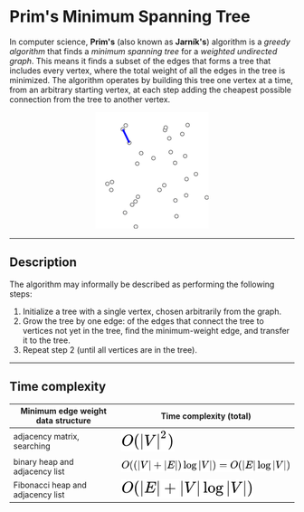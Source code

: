# Prim's Minimum Spanning Tree

In computer science, <b>Prim's</b> (also known as <b>Jarník's</b>) algorithm is a <i>greedy algorithm</i> that finds a <i>minimum spanning tree</i> for a <i>weighted undirected graph</i>. This means it finds a subset of the edges that forms a tree that includes every vertex, where the total weight of all the edges in the tree is minimized. The algorithm operates by building this tree one vertex at a time, from an arbitrary starting vertex, at each step adding the cheapest possible connection from the tree to another vertex.

<p align="center">
  <img src="img/PrimAlgDemo.gif">
</p>

---

## Description

The algorithm may informally be described as performing the following steps:

1. Initialize a tree with a single vertex, chosen arbitrarily from the graph.
2. Grow the tree by one edge: of the edges that connect the tree to vertices not yet in the tree, find the minimum-weight edge, and transfer it to the tree.
3. Repeat step 2 (until all vertices are in the tree).

---

## Time complexity


| Minimum edge weight data structure	     | Time complexity (total)      
| ------------- | ------------- |
| adjacency matrix, searching         | ![adjacency matrix, searching](img/formula_1.svg)      |
| binary heap and adjacency list        | ![binary heap and adjacency list](img/formula_2.svg)  |
| Fibonacci heap and adjacency list        | ![Fibonacci heap and adjacency list](img/formula_3.svg)  |
